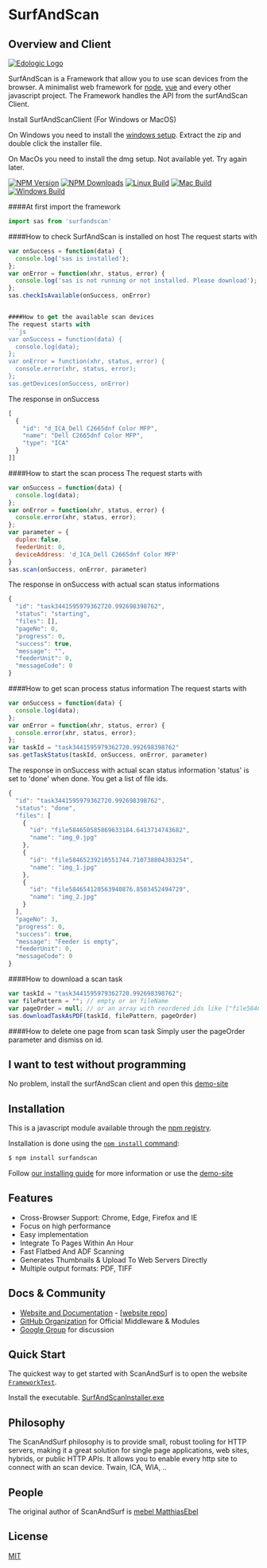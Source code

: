 SurfAndScan
===============


Overview and Client
------------

[![Edologic Logo](https://www.edologic.de/demo/edologic.png)](https://www.edologic.de/)

  SurfAndScan is a Framework that allow you to use scan devices from the browser.
  A minimalist web framework for [node](http://nodejs.org), [vue](https://vuejs.org/) and every other javascript project.
  The Framework handles the API from the surfAndScan Client. 

Install SurfAndScanClient (For Windows or MacOS)

 On Windows you need to install the [windows setup](http://www.edologic.de/demo/sas/SurfAndScanInstallerV2_00.zip).
 Extract the zip and double click the installer file.
 
 On MacOs you need to install the dmg setup. Not available yet. Try again later.

  [![NPM Version][npm-image]][npm-url]
  [![NPM Downloads][downloads-image]][downloads-url]
  [![Linux Build][travis-image]][downloads-url]
  [![Mac Build][appmac-image]][downloads-url]
  [![Windows Build][appveyor-image]][downloads-url]

####At first import the framework

```js
import sas from 'surfandscan'
```

####How to check SurfAndScan is installed on host
The request starts with
```js
var onSuccess = function(data) {
  console.log('sas is installed');
};
var onError = function(xhr, status, error) {
  console.log('sas is not running or not installed. Please download');
};
sas.checkIsAvailable(onSuccess, onError)


####How to get the available scan devices
The request starts with
```js
var onSuccess = function(data) {
  console.log(data);
};
var onError = function(xhr, status, error) {
  console.error(xhr, status, error);
};
sas.getDevices(onSuccess, onError)
```

The response in onSuccess
```js
[
  {
    "id": "d_ICA_Dell C2665dnf Color MFP",
    "name": "Dell C2665dnf Color MFP",
    "type": "ICA"
  }
]]
```

####How to start the scan process
The request starts with
```js
var onSuccess = function(data) {
  console.log(data);
};
var onError = function(xhr, status, error) {
  console.error(xhr, status, error);
};
var parameter = {
  duplex:false,
  feederUnit: 0,
  deviceAddress: 'd_ICA_Dell C2665dnf Color MFP'
}
sas.scan(onSuccess, onError, parameter)
```

The response in onSuccess with actual scan status informations 
```js
{
  "id": "task3441595979362720.992698398762",
  "status": "starting",
  "files": [],
  "pageNo": 0,
  "progress": 0,
  "success": true,
  "message": "",
  "feederUnit": 0,
  "messageCode": 0
}
```

####How to get scan process status information
The request starts with
```js
var onSuccess = function(data) {
  console.log(data);
};
var onError = function(xhr, status, error) {
  console.error(xhr, status, error);
};
var taskId = "task3441595979362720.992698398762"
sas.getTaskStatus(taskId, onSuccess, onError, parameter)
```

The response in onSuccess with actual scan status information
'status' is set to 'done' when done. 
You get a list of file ids.
```js
{
  "id": "task3441595979362720.992698398762",
  "status": "done",
  "files": [
    {
      "id": "file584650585869633184.6413714743682",
      "name": "img_0.jpg"
    },
    {
      "id": "file58465239210551744.710738804383254",
      "name": "img_1.jpg"
    },
    {
      "id": "file584654120563940876.8503452494729",
      "name": "img_2.jpg"
    }
  ],
  "pageNo": 3,
  "progress": 0,
  "success": true,
  "message": "Feeder is empty",
  "feederUnit": 0,
  "messageCode": 0
}
```

####How to download a scan task
```js
var taskId = "task3441595979362720.992698398762";
var filePattern = ""; // empty or an fileName 
var pageOrder = null; // or an array with reordered ids like ["file584654120563940876.8503452494729", "file58465239210551744.710738804383254", "file584650585869633184.6413714743682"]
sas.downloadTaskAsPDF(taskId, filePattern, pageOrder)
```

####How to delete one page from scan task
Simply user the pageOrder parameter and dismiss on id.

## I want to test without programming
No problem, install the surfAndScan client and open this [demo-site](https://www.edologic.de/demo/sas/#/FrameworkTest) 
## Installation

This is a javascript module available through the [npm registry](https://www.npmjs.com/).

Installation is done using the
[`npm install` command](https://docs.npmjs.com/getting-started/installing-npm-packages-locally):

```bash
$ npm install surfandscan
```

Follow [our installing guide](https://www.edologic.de/demo/sas/#/Framework)
for more information or use the [demo-site](https://www.edologic.de/demo/sas/#/FrameworkTest)


## Features

  * Cross-Browser Support: Chrome, Edge, Firefox and IE
  * Focus on high performance
  * Easy implementation
  * Integrate To Pages Within An Hour
  * Fast Flatbed And ADF Scanning
  * Generates Thumbnails & Upload To Web Servers Directly
  * Multiple output formats: PDF, TIFF

## Docs & Community

  * [Website and Documentation](https://www.edologic.de) - [[website repo](https://github.com/edologic/SurfAndScan)]
  * [GitHub Organization](https://github.com/edologic) for Official Middleware & Modules
  * [Google Group](https://groups.google.com/d/forum/surfandscan) for discussion


## Quick Start

  The quickest way to get started with ScanAndSurf is to open the website [`FrameworkTest`](https://www.edologic.de/demo/sas/#/FrameworkTest).

  Install the executable. [SurfAndScanInstaller.exe](http://www.edologic.de/demo/sas/SurfAndScanInstallerV2_00.zip)


## Philosophy

  The ScanAndSurf philosophy is to provide small, robust tooling for HTTP servers, making
  it a great solution for single page applications, web sites, hybrids, or public
  HTTP APIs. It allows you to enable every http site to connect with an scan device. Twain, ICA, WIA, .. 

## People

The original author of ScanAndSurf is [mebel MatthiasEbel](https://github.com/mebel)


## License

  [MIT](LICENSE)

[windows-download-url]: http://www.edologic.de/demo/sas/SurfAndScanInstallerV2_00.zip
[npm-image]: https://img.shields.io/npm/v/surfandscan.svg
[npm-url]: https://www.npmjs.com/package/surfandscan
[downloads-image]: https://img.shields.io/npm/dm/surfandscan.svg
[downloads-url]: https://www.npmjs.com/package/surfandscan
[travis-image]: https://img.shields.io/appveyor/ci/gruntjs/grunt.svg?label=linux
[appveyor-image]: https://img.shields.io/appveyor/ci/gruntjs/grunt.svg?label=windows
[appmac-image]: https://img.shields.io/appveyor/ci/gruntjs/grunt.svg?label=macos